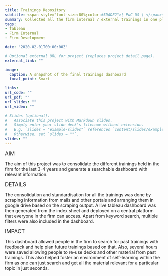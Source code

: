 ```yaml
---
title: Trainings Repository
subtitle: <span style="font-size:80%;color:#5DADE2">[ PwC US ] </span><span style="font-size:80%">Prasang Gupta, <a href="https://www.linkedin.com/in/deepesh-hiran-4206296/" target="_blank">Deepesh Hiran</a></span>
summary: Collected all the firm internal / external trainings in one place and put a Tableau Live Dashboard on top of the data.
tags:
- Tableau
- Firm Internal
- Firm Development

date: "2020-02-01T00:00:00Z"

# Optional external URL for project (replaces project detail page).
external_link: ""

image:
  caption: A snapshot of the final trainings dashboard
  focal_point: Smart

links:
url_code: ""
url_pdf: ""
url_slides: ""
url_video: ""

# Slides (optional).
#   Associate this project with Markdown slides.
#   Simply enter your slide deck's filename without extension.
#   E.g. `slides = "example-slides"` references `content/slides/example-slides.md`.
#   Otherwise, set `slides = ""`.
slides: ""
---
```


<span style="font-style:bold;font-size:120%"><a class="mt-1">AIM</a></span>

The aim of this project was to consolidate the different trainings held in the firm for the last 3-4 years and generate a searchable dashboard with relevant information.

<span style="font-style:bold;font-size:120%"><a class="mt-1">DETAILS</a></span>

The consolidation and standardisation for all the trainings was done by scraping information from mails and other portals and arranging them in google drive based on the scraping output. A live tableau dashboard was then generated from the index sheet and deployed on a central platform that everyone in the firm can access. Apart from keyword search, multiple filters were also included in the dashboard.

<span style="font-style:bold;font-size:120%"><a class="mt-1">IMPACT</a></span>

This dashboard allowed people in the firm to search for past trainings with feedback and help plan future trainings based on that. Also, several hours were saved allowing people to re-use decks and other material from past trainings. This also helped foster an environment of self-learning within the firm as one can just search and get all the material relevant for a particular topic in just seconds.